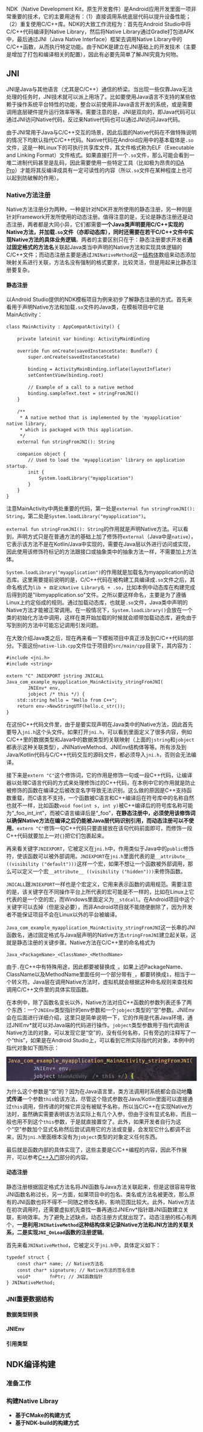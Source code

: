 NDK（Native Development Kit，原生开发套件）是Android应用开发里面一项非常重要的技术，它的主要用途有：（1）直接调用系统底层代码以提升设备性能；（2）重复使用C/C++库。NDK的大致工作流程为：首先在Android Studio中将C/C++代码编译到Native Library，然后将Native Library通过Gradle打包进APK中，最后通过JNI（Java Native Interface）框架去调用Native Library中的C/C++函数，从而执行特定功能。由于NDK是建立在JNI基础上的开发技术（主要是增加了打包和编译相关的配置），因此有必要先简单了解JNI究竟为何物。

## JNI

JNI是Java与其他语言（尤其是C/C++）通信的桥梁。当出现一些仅靠Java无法处理的任务时，JNI技术就可以派上用场了。比如要使用Java语言不支持的某些依赖于操作系统平台特性的功能，整合以前使用非Java语言开发的系统，或是需要调用底层硬件提升运行效率等等。需要注意的是，JNI是双向的，即Java代码可以通过JNI访问Native代码，反过来Native代码也可以通过JNI访问Java代码。

由于JNI常用于Java与C/C++交互的场景，因此后面的Native代码在不做特殊说明的情况下均默认指代C/C++代码。Native代码在Android应用中的基本载体是`.so`文件，这是一种Linux下的可执行共享库文件，其文件格式称为ELF（Executable and Linking Format）文件格式。如果直接打开一个`.so`文件，那么可能会看到一堆二进制代码甚至是乱码，因此需要使用一些特定工具（比如极为昂贵的[IDA Pro](https://hex-rays.com/IDA-pro/)）才能将其反编译成具有一定可读性的内容（所以`.so`文件在某种程度上也可以起到防破解的作用）。

### Native方法注册

Native方法注册分为两种，一种是针对NDK开发所使用的静态注册，另一种则是针对Framework开发所使用的动态注册。值得注意的是，无论是静态注册还是动态注册，两者都是大同小异，它们都需要**一个Java类声明要用C/C++实现的Native方法，并加载`.so`文件（亦即动态库），同时还需要在若干C/C++文件中实现Native方法的具体业务逻辑**。两者的主要区别只在于：静态注册要求开发者**通过固定格式的方法名**关联起Java类当中声明的Native方法和实现具体逻辑的C/C++文件；而动态注册主要是通过`JNINativeMethod`这一[结构体](/CPP/complex?id=结构体)数组来动态添加映射关系进行关联，方法名没有强制的格式要求，比较灵活，但是用起来比静态注册要复杂。

#### 静态注册

以Android Studio提供的NDK模板项目为例来初步了解静态注册的方式。首先来看用于声明Native方法和加载`.so`文件的Java类，在模板项目中它是MainActivity：

```
class MainActivity : AppCompatActivity() {

    private lateinit var binding: ActivityMainBinding

    override fun onCreate(savedInstanceState: Bundle?) {
        super.onCreate(savedInstanceState)

        binding = ActivityMainBinding.inflate(layoutInflater)
        setContentView(binding.root)

        // Example of a call to a native method
        binding.sampleText.text = stringFromJNI()
    }

    /**
     * A native method that is implemented by the 'myapplication' native library,
     * which is packaged with this application.
     */
    external fun stringFromJNI(): String

    companion object {
        // Used to load the 'myapplication' library on application startup.
        init {
            System.loadLibrary("myapplication")
        }
    }
}
```

注意MainActivity中两处重要的代码，第一处是`external fun stringFromJNI(): String`，第二处是`System.loadLibrary("myapplication")`。

`external fun stringFromJNI(): String`的作用就是声明Native方法。可以看到，声明方式只是在普通方法的基础上加了修饰符`external`（Java中是`native`），它表示该方法不是在Kotlin/Java中实现的，需要在Java层以外进行访问或实现，因此使用该修饰符标记的方法跟接口或抽象类中的抽象方法一样，不需要加上方法体。

`System.loadLibrary("myapplication")`的作用就是加载名为myapplication的动态库。这里需要提前说明的是，C/C++代码在被构建工具编译成`.so`文件之后，其命名格式为`lib + 自定义Native Library名 + .so`，比如本例中动态库在构建完成后得到的是"libmyapplication.so"文件。之所以要这样命名，主要是为了遵循Linux上约定俗成的规则。通过加载动态库，也就是`.so`文件，Java类中声明的Native方法才能被正常调用。在一般情况下，`System.loadLibrary()`会放在一个类的初始化方法中调用，这样在类开始加载的时候就会顺带加载动态库，避免由于写到别的方法中可能忘记调用引发问题。

在大致介绍Java类之后，现在再来看一下模板项目中真正涉及到C/C++代码的部分。下面这份`native-lib.cpp`文件位于项目的`src/main/cpp`目录下，其内容为：

```
#include <jni.h>
#include <string>

extern "C" JNIEXPORT jstring JNICALL
Java_com_example_myapplication_MainActivity_stringFromJNI(
        JNIEnv* env,
        jobject /* this */) {
    std::string hello = "Hello from C++";
    return env->NewStringUTF(hello.c_str());
}
```

在这份C++代码文件里，由于是要实现声明在Java类中的Native方法，因此首先要导入`jni.h`这个头文件。如果打开`jni.h`，可以看到里面定义了很多内容，例如C/C++里的数据类型和Java中的数据类型的关联映射（上面的`jstring`和`jobject`都表示这种关联类型），JNINativeMethod、JNIEnv结构体等等。所有涉及到Java/Kotlin代码与C/C++代码交互的源码文件，都必须导入`jni.h`，否则会无法编译。

接下来是`extern "C"`这个修饰词，它的作用是修饰一句或一段C++代码，让编译器以处理C语言代码的方式来处理修饰过的C++代码，在本例中它的作用就是防止被修饰的函数在编译之后被改变名字导致无法识别。这么做的原因是C++支持函数重载，而C语言不支持，一个函数被C语言和C++编译后在符号库中的名称自然也就不一样，比如函数`void foo(int s, int y)`被C++编译后的符号库名称可能为“_foo_int_int”，而被C语言编译后是“_foo”，**在静态注册中，必须使用该修饰词以确保Native方法在编译之后仍能被Java层代码识别引用，而动态注册可以不使用**。`extern "C"`修饰一句C++代码只要直接放在该句代码前面即可，而修饰一段C++代码就要加上一对`{}`把它们包裹起来。

再来看关键字`JNIEXPORT`，它被定义在`jni.h`中，作用类似于Java中的`public`修饰符，使该函数可以被外部调用。`JNIEXPORT`在`jni.h`里面代表的是`__attribute__ ((visibility ("default")))`这样一个宏，如果不想让一个函数被外部调用，那么可以定义一个宏`__attribute__ ((visibility ("hidden")))`来修饰函数。

`JNICALL`跟`JNIEXPORT`一样也是个宏定义，它用来表示函数的调用规范。需要注意的是，该关键字在不同操作平台上所代表的宏可能是不一样的，比如在Linux上它代表的是一个空的宏，而Windows里面定义为`__stdcall`。在Android项目中这个关键字可以去掉（但是没必要），而非Android项目就不能随便删除了，因为开发者不能保证项目不会在Linux以外的平台被编译。

`Java_com_example_myapplication_MainActivity_stringFromJNI`这一长串的JNI函数名，通过固定格式与Java层声明的Native方法`stringFromJNI`建立起关联，这就是静态注册的关键步骤。Native方法在C/C++里的命名格式为

```
Java_<PackageName>_<ClassName>_<MethodName>
```

由于`.`在C++中有特殊用途，因此都要被替换成`_`。如果上述PackageName、ClassName以及MethodName里面任何一个部分带有`_`，都要转换成`1`，相当于一个转义符。Java层在调用Native方法时，虚拟机就会根据这种命名规则来查找和调用C/C++文件里的具体实现函数。

在本例中，除了函数名变长以外，Native方法对应C++函数的参数列表还多了两个东西：一个`JNIEnv`类型指针的env参数和一个`jobject`类型的“空”参数。JNIEnv会在后面进行详细介绍，这里只是简单说明一下，它的作用是代表Java环境，通过JNIEnv*就可以对Java端的代码进行操作。`jobject`类型参数用于指代调用该Native方法的对象，可以发现它是“空”的，没有任何名称，只有旁边的注释写了一个“this”，如果是在Android Studio上，可以看到它所实际指代的对象，本例中的指代对象如下图所示：

![](pics/ndk.png)

为什么这个参数是“空”的？因为在Java语言里，类方法调用时系统都会自动地**隐式传递**一个参数`this`给该方法，尽管这个隐式参数在Java/Kotlin里面可以直接通过`this`调用，但传递的时候它并没有被赋予名称，所以当C/C++在实现Native方法时，虽然确实需要表明该方法实际上有几个入参，但由于没有显式名称，而且一般也用不到这个`this`参数，于是就直接置空了。此外，如果开发者自行为这个“空”参数加个显式名称然后尝试调用它的方法或变量，会发现它什么都调不出来，因为`jni.h`里面根本没有为`jobject`类型的对象定义任何东西。

最后就是函数内部的具体实现了，这些主要是C/C++编程的内容，因此不作展开，可以参考[C++入门](/CPP/helloworld)部分的内容。

#### 动态注册

静态注册根据固定格式方法名将JNI函数与Java方法关联起来，但是这很容易导致JNI函数名称过长，另一方面，如果项目中的包名、类名或方法名被更改，那么原有的JNI函数也将不得不一同随之修改名称，影响范围比较大。此外，Native方法在初次调用时，还需要虚拟机先查找一番再通过JNIEnv*指针跟JNI函数建立关联，影响效率。为了避免上述缺点，动态注册方式就出现了。动态注册的核心有两个，**一是利用`JNINativeMethod`这种结构体来记录Native方法和JNI方法的关联关系，二是实现`JNI_OnLoad`函数的注册逻辑**。

首先来看`JNINativeMethod`，它被定义于`jni.h`中，具体定义如下：

```
typedef struct {
    const char* name; // Native方法名
    const char* signature; // Native方法的签名信息
    void*       fnPtr; // JNI函数指针
} JNINativeMethod;
```

### JNI重要数据结构

#### 数据类型转换

#### JNIEnv

#### 引用类型

## NDK编译构建

### 准备工作

### 构建Native Libray

+ **基于CMake的构建方式**
+ **基于NDK-build的构建方式**